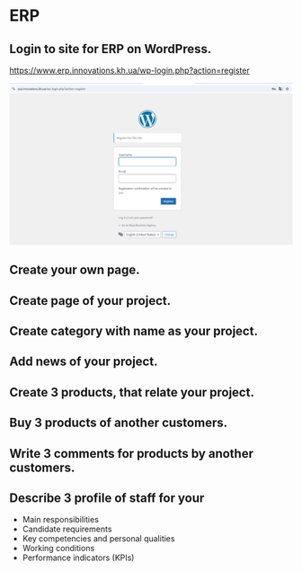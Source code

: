 # ERP
## Login to site for ERP on WordPress.
<a href = "https://www.erp.innovations.kh.ua/wp-login.php?action=register" targer = _blank>https://www.erp.innovations.kh.ua/wp-login.php?action=register</a>

<img src = "img/erp01.png">

## Create your own page.

## Create page of your project.


## Create category with name as your project.

## Add news of your project.


## Create 3 products, that relate your project.


## Buy 3 products of another customers.


## Write 3 comments for products by another customers.


## Describe 3 profile of staff for your 
- Main responsibilities
- Candidate requirements
- Key competencies and personal qualities
- Working conditions
- Performance indicators (KPIs)

